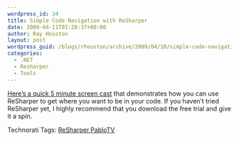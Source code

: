```yaml
---
wordpress_id: 34
title: Simple Code Navigation with ReSharper
date: 2009-04-11T01:20:37+00:00
author: Ray Houston
layout: post
wordpress_guid: /blogs/rhouston/archive/2009/04/10/simple-code-navigation-with-resharper.aspx
categories:
  - .NET
  - Resharper
  - Tools
---
```

[Here&#8217;s a quick 5 minute screen cast](http://screencasts.lostechies.com/screencasts/rhouston/NavWithResharper/NavWithResharper.htm) that demonstrates how you can use ReSharper to get where you want to be in your code. If you haven&#8217;t tried ReSharper yet, I highly recommend that you download the free trial and give it a spin.

<div class="wlWriterSmartContent" style="padding-right: 0px;padding-left: 0px;padding-bottom: 0px;margin: 0px;padding-top: 0px">
  Technorati Tags: <a href="http://technorati.com/tags/ReSharper" rel="tag">ReSharper</a>,<a href="http://technorati.com/tags/PabloTV" rel="tag">PabloTV</a>
</div>